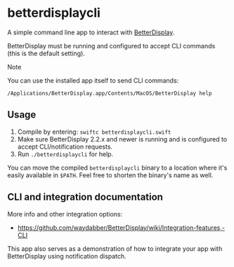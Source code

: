 # betterdisplaycli

A simple command line app to interact with [BetterDisplay](https://betterdisplay.pro).

BetterDisplay must be running and configured to accept CLI commands (this is the default setting).

> [!NOTE]
> You can use the installed app itself to send CLI commands:
> 
> `/Applications/BetterDisplay.app/Contents/MacOS/BetterDisplay help`

## Usage

1. Compile by entering: `swiftc betterdisplaycli.swift`
1. Make sure BetterDisplay 2.2.x and newer is running and is configured to accept CLI/notification requests.
1. Run `./betterdisplaycli` for help.

You can move the compiled `betterdisplaycli` binary to a location where it's easily available in `$PATH`. Feel free to shorten the binary's name as well.

## CLI and integration documentation

More info and other integration options:

- https://github.com/waydabber/BetterDisplay/wiki/Integration-features,-CLI

This app also serves as a demonstration of how to integrate your app with BetterDisplay using notification dispatch.
